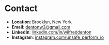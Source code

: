 # Contact

- **Location**: Brooklyn, New York
- **Email**: [dentonw3@gmail.com](mailto:dentonw3@gmail.com)
- **LinkedIn**: [linkedin.com/in/wilfreddenton](https://www.linkedin.com/in/wilfreddenton)
- **Instagram**: [instagram.com/unsafe_perform_io](https://www.instagram.com/unsafe_perform_io)

